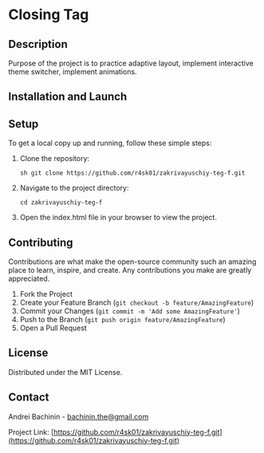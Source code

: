 # Closing Tag

## Description

Purpose of the project is to practice adaptive layout, implement interactive theme switcher, implement animations.

## Installation and Launch

## Setup

To get a local copy up and running, follow these simple steps:

1. Clone the repository:

   ```sh git clone https://github.com/r4sk01/zakrivayuschiy-teg-f.git```

2. Navigate to the project directory:

   ```cd zakrivayuschiy-teg-f```

3. Open the index.html file in your browser to view the project.

## Contributing

Contributions are what make the open-source community such an amazing place to learn, inspire, and create. Any contributions you make are greatly appreciated.

1. Fork the Project
2. Create your Feature Branch (`git checkout -b feature/AmazingFeature`)
3. Commit your Changes (`git commit -m 'Add some AmazingFeature'`)
4. Push to the Branch (`git push origin feature/AmazingFeature`)
5. Open a Pull Request

## License

Distributed under the MIT License.

## Contact

Andrei Bachinin - bachinin.the@gmail.com

Project Link: [https://github.com/r4sk01/zakrivayuschiy-teg-f.git](https://github.com/r4sk01/zakrivayuschiy-teg-f.git)
